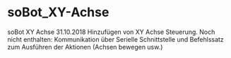 # soBot_XY-Achse
soBot XY Achse
31.10.2018
Hinzufügen von XY Achse Steuerung. Noch nicht enthalten: Kommunikation über Serielle Schnittstelle und Befehlssatz zum Ausführen der Aktionen (Achsen bewegen usw.)
